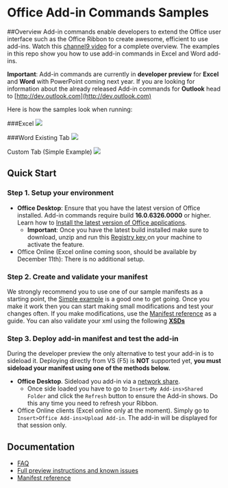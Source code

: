 
# Office Add-in Commands Samples 

##Overview
Add-in commands enable developers to extend the Office user interface such as the Office Ribbon to create awesome, efficient to use add-ins. Watch this [channel9 video](https://channel9.msdn.com/Events/Visual-Studio/Connect-event-2015/316) for a complete overview. The examples in this repo show you how to use add-in commands in Excel and Word add-ins. 

**Important**: Add-in commands are currently in **developer preview** for **Excel** and **Word** with PowerPoint coming next year. If you are looking for information about the already released Add-in commands for **Outlook** head to [http://dev.outlook.com](http://dev.outlook.com)
 
Here is how the samples look when running: 


###Excel
![](http://i.imgur.com/OsRIk5E.png)

###Word
Existing Tab
![](http://i.imgur.com/wrA6R3T.png)

Custom Tab (Simple Example)
![](https://i.imgur.com/HRCbRFO.png)

## Quick Start
### Step 1. Setup your environment


- **Office Desktop**: Ensure that you have the latest version of Office installed. Add-in commands require build **16.0.6326.0000** or higher. Learn how to [Install the latest version of Office applications](http://aka.ms/latestoffice). 
	- **Important**: Once you have the latest build installed make sure to download, unzip and run this [Registry key ](https://github.com/OfficeDev/Office-Add-in-Commands-Samples/raw/master/Tools/AddInCommandsUndark/EnableAppCmdXLWD.zip)on your machine to activate the feature. 
- Office Online (Excel online coming soon, should be available by December 11th): There is no additional setup. 

### Step 2. Create and validate your manifest
We strongly recommend you to use one of our sample manifests as a starting point, the [Simple example](https://github.com/OfficeDev/Office-Add-in-Commands-Samples/tree/master/Simple) is a good one to get going. Once you make it work then you can start making small modifications and test your changes often. If you make modifications, use the [Manifest reference](https://msdn.microsoft.com/en-us/library/mt621545) as a guide. You can also validate your xml using the following **[XSDs](https://github.com/OfficeDev/Office-Add-in-Commands-Samples/tree/master/Tools/XSD)**
 

### Step 3. Deploy add-in manifest and test the add-in
During the developer preview the only alternative to test your add-in is to sideload it. Deploying directly from VS (F5) is **NOT** supported yet, **you must sideload your manifest using one of the methods below.** 


- **Office Desktop**. Sideload you add-in via a [network share](https://msdn.microsoft.com/EN-US/library/office/fp123503.aspx). 
	- Once side loaded you have to go to `Insert>My Add-ins>Shared Folder` and click the `Refresh` button to ensure the Add-in shows. Do this any time you need to refresh your Ribbon.
- Office Online clients (Excel online only at the moment). Simply go to `Insert>Office Add-ins>Upload Add-in`. The add-in will be displayed for that session only. 


## Documentation
- [FAQ](https://github.com/OfficeDev/Office-Add-in-Commands-Samples/blob/master/FAQ.md)
- [Full preview instructions and known issues](https://msdn.microsoft.com/EN-US/library/office/mt607161.aspx)
- [Manifest reference](https://msdn.microsoft.com/en-us/library/mt621545)



        
    
